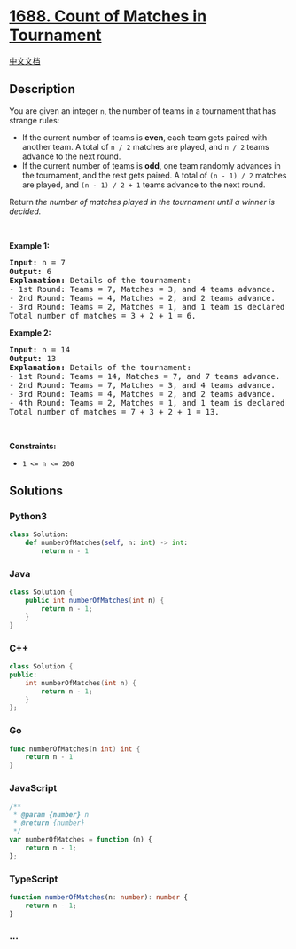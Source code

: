 # [1688. Count of Matches in Tournament](https://leetcode.com/problems/count-of-matches-in-tournament)

[中文文档](/solution/1600-1699/1688.Count%20of%20Matches%20in%20Tournament/README.md)

## Description

<p>You are given an integer <code>n</code>, the number of teams in a tournament that has strange rules:</p>

<ul>
	<li>If the current number of teams is <strong>even</strong>, each team gets paired with another team. A total of <code>n / 2</code> matches are played, and <code>n / 2</code> teams advance to the next round.</li>
	<li>If the current number of teams is <strong>odd</strong>, one team randomly advances in the tournament, and the rest gets paired. A total of <code>(n - 1) / 2</code> matches are played, and <code>(n - 1) / 2 + 1</code> teams advance to the next round.</li>
</ul>

<p>Return <em>the number of matches played in the tournament until a winner is decided.</em></p>

<p>&nbsp;</p>
<p><strong class="example">Example 1:</strong></p>

<pre>
<strong>Input:</strong> n = 7
<strong>Output:</strong> 6
<strong>Explanation:</strong> Details of the tournament: 
- 1st Round: Teams = 7, Matches = 3, and 4 teams advance.
- 2nd Round: Teams = 4, Matches = 2, and 2 teams advance.
- 3rd Round: Teams = 2, Matches = 1, and 1 team is declared the winner.
Total number of matches = 3 + 2 + 1 = 6.
</pre>

<p><strong class="example">Example 2:</strong></p>

<pre>
<strong>Input:</strong> n = 14
<strong>Output:</strong> 13
<strong>Explanation:</strong> Details of the tournament:
- 1st Round: Teams = 14, Matches = 7, and 7 teams advance.
- 2nd Round: Teams = 7, Matches = 3, and 4 teams advance.
- 3rd Round: Teams = 4, Matches = 2, and 2 teams advance.
- 4th Round: Teams = 2, Matches = 1, and 1 team is declared the winner.
Total number of matches = 7 + 3 + 2 + 1 = 13.
</pre>

<p>&nbsp;</p>
<p><strong>Constraints:</strong></p>

<ul>
	<li><code>1 &lt;= n &lt;= 200</code></li>
</ul>

## Solutions

<!-- tabs:start -->

### **Python3**

```python
class Solution:
    def numberOfMatches(self, n: int) -> int:
        return n - 1
```

### **Java**

```java
class Solution {
    public int numberOfMatches(int n) {
        return n - 1;
    }
}
```

### **C++**

```cpp
class Solution {
public:
    int numberOfMatches(int n) {
        return n - 1;
    }
};
```

### **Go**

```go
func numberOfMatches(n int) int {
	return n - 1
}
```

### **JavaScript**

```js
/**
 * @param {number} n
 * @return {number}
 */
var numberOfMatches = function (n) {
    return n - 1;
};
```

### **TypeScript**

```ts
function numberOfMatches(n: number): number {
    return n - 1;
}
```

### **...**

```

```

<!-- tabs:end -->
